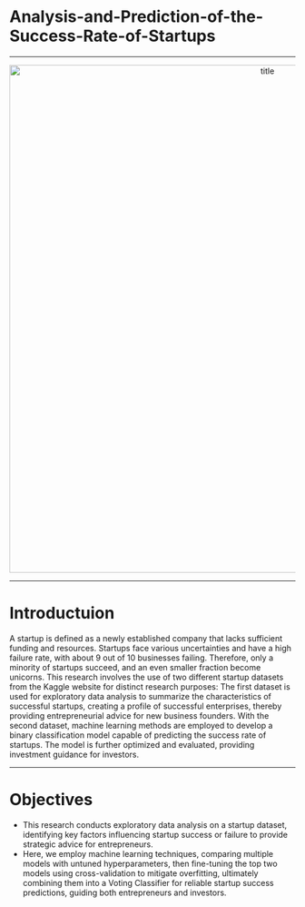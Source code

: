 # Analysis-and-Prediction-of-the-Success-Rate-of-Startups

---

<p align="center">
<img width="893" alt="title" src="https://github.com/MarsSeo/Analysis-and-Prediction-of-the-Success-Rate-of-Startups/assets/103374757/8705751e-7af9-4911-8526-6ad743d6027e">
</p>

---

<h1>Introductuion</h1>
A startup is defined as a newly established company that lacks sufficient funding and resources. Startups face various uncertainties and have a high failure rate, with about 9 out of 10 businesses failing. Therefore, only a minority of startups succeed, and an even smaller fraction become unicorns. This research involves the use of two different startup datasets from the Kaggle website for distinct research purposes: The first dataset is used for exploratory data analysis to summarize the characteristics of successful startups, creating a profile of successful enterprises, thereby providing entrepreneurial advice for new business founders. With the second dataset, machine learning methods are employed to develop a binary classification model capable of predicting the success rate of startups. The model is further optimized and evaluated, providing investment guidance for investors.

---

<h1>Objectives</h1>

* This research conducts exploratory data analysis on a startup dataset, identifying key factors influencing startup success or failure to provide strategic advice for entrepreneurs. 
* Here, we employ machine learning techniques, comparing multiple models with untuned hyperparameters, then fine-tuning the top two models using cross-validation to mitigate overfitting, ultimately combining them into a Voting Classifier for reliable startup success predictions, guiding both entrepreneurs and investors.


